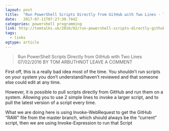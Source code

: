 ```yaml
---
layout: post 
title:  "Run PowerShell Scripts Directly from GitHub with Two Lines - Tom Talks" 
date:   2017-07-11T07:27:30.744Z 
categories: powershell programming
link: http://tomtalks.uk/2016/02/run-powershell-scripts-directly-github-two-lines/ 
tags:
  - links
ogtype: article 
---
```


> Run PowerShell Scripts Directly from GitHub with Two Lines
07/02/2016 BY TOM ARBUTHNOT LEAVE A COMMENT

First off, this is a really bad idea most of the time. You shouldn’t run scripts on your system you don’t understand/haven’t reviewed and that someone else could edit at any time.

However, it is possible to pull scripts directly from GitHub and run them on a system. Allowing you to use 2 simple lines to invoke a larger script, and to pull the latest version of a script every time.

What we are doing here is using Invoke-WebRequest to get the GitHub “RAW” file from the master branch, which should always be the “current” script, then we are using Invoke-Expression to run that Script